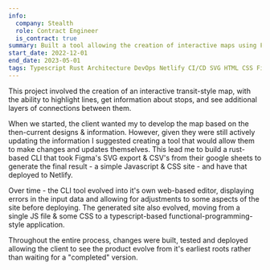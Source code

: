 ```yaml
---
info:
  company: Stealth
  role: Contract Engineer
  is_contract: true
summary: Built a tool allowing the creation of interactive maps using Figma & Google Sheets.
start_date: 2022-12-01
end_date: 2023-05-01
tags: Typescript Rust Architecture DevOps Netlify CI/CD SVG HTML CSS Figma CSV dev-containers front-end full-stack yew tdd
---
```


This project involved the creation of an interactive transit-style map, with the ability to highlight lines, get information about stops, and see additional layers of connections between them.

When we started, the client wanted my to develop the map based on the then-current designs & information. However, given they were still actively updating the information I suggested creating a tool that would allow them to make changes and updates themselves. This lead me to build a rust-based CLI that took Figma's SVG export & CSV's from their google sheets to generate the final result - a simple Javascript & CSS site - and have that deployed to Netlify.

Over time - the CLI tool evolved into it's own web-based editor, displaying errors in the input data and allowing for adjustments to some aspects of the site before deploying. The generated site also evolved, moving from a single JS file & some CSS to a typescript-based functional-programming-style application.

Throughout the entire process, changes were built, tested and deployed allowing the client to see the product evolve from it's earliest roots rather than waiting for a "completed" version.
